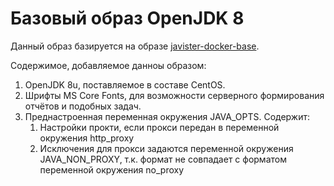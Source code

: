 # Базовый образ OpenJDK 8

Данный образ базируется на образе [javister-docker-base](https://github.com/javister/javister-docker-base).

Содержимое, добавляемое данноы образом:

1. OpenJDK 8u, поставляемое в составе CentOS.
2. Шрифты MS Core Fonts, для возможности серверного формирования отчётов и подобных задач.
3. Преднастроенная переменная окружения JAVA_OPTS. Содержит:
    1. Настройки прокти, если прокси передан в переменной окружения http_proxy
    2. Исключения для прокси задаются переменной окружения JAVA_NON_PROXY, т.к. формат не совпадает с форматом переменной окружения no_proxy